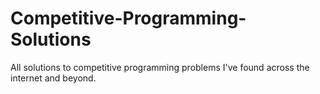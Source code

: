 # Competitive-Programming-Solutions
All solutions to competitive programming problems I've found across the internet and beyond.
